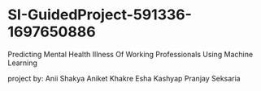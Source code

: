 # SI-GuidedProject-591336-1697650886

Predicting Mental Health Illness Of Working Professionals Using Machine Learning

project by:
Anii Shakya
Aniket Khakre
Esha Kashyap
Pranjay Seksaria
